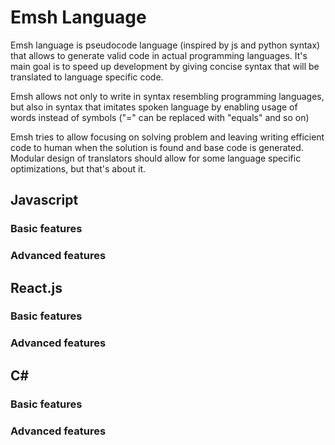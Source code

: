# Emsh Language

Emsh language is pseudocode language (inspired by js and python syntax) that allows to generate valid code in actual programming languages. It's main goal is to speed up development by giving concise syntax that will be translated to language specific code.

Emsh allows not only to write in syntax resembling programming languages, but also in syntax that imitates spoken language by enabling usage of words instead of symbols ("=" can be replaced with "equals" and so on)

Emsh tries to allow focusing on solving problem and leaving writing efficient code to human when the solution is found and base code is generated. Modular design of translators should allow for some language specific optimizations, but that's about it.

## Javascript

### Basic features

### Advanced features

## React.js

### Basic features

### Advanced features

## C#

### Basic features

### Advanced features
